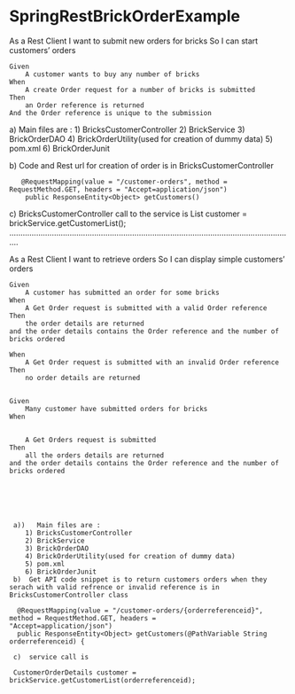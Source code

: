# SpringRestBrickOrderExample

As a Rest Client
I want to submit new orders for bricks
So I can start customers’ orders

    Given
        A customer wants to buy any number of bricks
    When 
        A create Order request for a number of bricks is submitted
    Then
        an Order reference is returned
	And the Order reference is unique to the submission
	
  a)	Main files are :
	1) BricksCustomerController
	2) BrickService
	3) BrickOrderDAO
	4) BrickOrderUtility(used for creation of dummy data)
	5) pom.xml
	6) BrickOrderJunit

   b)  Code and Rest url for creation of order is in BricksCustomerController

	   @RequestMapping(value = "/customer-orders", method = RequestMethod.GET, headers = "Accept=application/json")
		public ResponseEntity<Object> getCustomers() 
     
   c)  BricksCustomerController call to the service is
            List<CustomerOrderDetails> customer = brickService.getCustomerList();
................................................................................................................................	

As a Rest Client
I want to retrieve orders
So I can display simple customers’ orders

    Given
        A customer has submitted an order for some bricks
    When 
        A Get Order request is submitted with a valid Order reference
    Then
        the order details are returned
	and the order details contains the Order reference and the number of bricks ordered

    When 
        A Get Order request is submitted with an invalid Order reference
    Then
        no order details are returned


    Given
        Many customer have submitted orders for bricks
    When 
    
    
        A Get Orders request is submitted
    Then
        all the orders details are returned
	and the order details contains the Order reference and the number of bricks ordered
	
	
   
   
   
   
     a))   Main files are :
		1) BricksCustomerController
		2) BrickService
		3) BrickOrderDAO
		4) BrickOrderUtility(used for creation of dummy data)
		5) pom.xml
		6) BrickOrderJunit	
     b)  Get API code snippet is to return customers orders when they serach with valid refrence or invalid reference is in BricksCustomerController class
          
	  @RequestMapping(value = "/customer-orders/{orderreferenceid}", method = RequestMethod.GET, headers =                        				"Accept=application/json")
	  public ResponseEntity<Object> getCustomers(@PathVariable String orderreferenceid) {

     c)  service call is
        
	 CustomerOrderDetails customer = brickService.getCustomerList(orderreferenceid);
	 
     	 
	 
		
